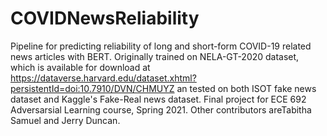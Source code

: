 # COVIDNewsReliability

Pipeline for predicting reliability of long and short-form COVID-19 related news articles with BERT. Originally trained on NELA-GT-2020 dataset, which is available for download at https://dataverse.harvard.edu/dataset.xhtml?persistentId=doi:10.7910/DVN/CHMUYZ an tested on both ISOT fake news dataset and Kaggle's Fake-Real news dataset. Final project for ECE 692 Adversarsial Learning course, Spring 2021. Other contributors areTabitha Samuel and Jerry Duncan.   
